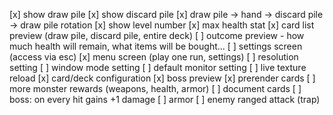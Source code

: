 [x] show draw pile
[x] show discard pile
[x] draw pile -> hand -> discard pile -> draw pile rotation
[x] show level number
[x] max health stat
[x] card list preview (draw pile, discard pile, entire deck)
[ ] outcome preview - how much health will remain, what items will be bought...
[ ] settings screen (access via esc)
[x] menu screen (play one run, settings)
[ ] resolution setting
[ ] window mode setting
[ ] default monitor setting
[ ] live texture reload
[x] card/deck configuration
[x] boss preview
[x] prerender cards
[ ] more monster rewards (weapons, health, armor)
[ ] document cards
[ ] boss: on every hit gains +1 damage
[ ] armor
[ ] enemy ranged attack (trap)

